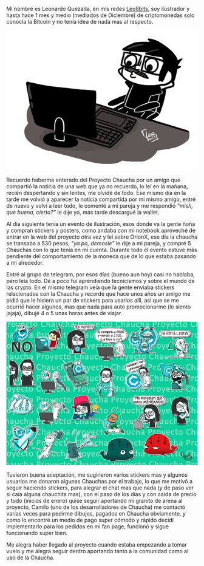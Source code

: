 Mi nombre es Leonardo Quezada, en mis redes [Leo8bits](https://www.facebook.com/Leo8bits/), soy ilustrador y hasta hace 1 mes y medio (mediados de Diciembre) de criptomonedas solo conocía la Bitcoin y no tenía idea de nada mas al respecto.

![Leo9bits](img/leo.png)

Recuerdo haberme enterado del Proyecto Chaucha por un amigo que compartió la noticia de una web que ya no recuerdo, lo leí en la mañana, recién despertando y sin lentes, me olvidé de todo. Ese mismo día en la tarde me volvió a aparecer la noticia compartida por mi mismo amigo, entré de nuevo y volví a leer todo, le comenté a mi pareja y me respondió *“mish, que buena, cierto?”* le dije yo, más tarde descargué la wallet.

Al día siguiente tenía un evento de ilustración, esos donde va la gente ñoña y compran stickers y posters, como andaba con mi notebook aproveché de entrar en la web del proyecto otra vez y leí sobre OrionX, ese día la chaucha se transaba a 530 pesos, *"ya po, demosle"* le dije a mi pareja, y compré 5 Chauchas con lo que tenía en mi cuenta. Durante todo el evento estuve más pendiente del comportamiento de la moneda que de lo que estaba pasando a mi alrededor.

Entré al grupo de telegram, por esos días (bueno aun hoy) casi no hablaba, pero leía todo. De a poco fui aprendiendo tecnicismos y sobre el mundo de las crypto. En el mismo telegram veía que la gente enviaba stickers relacionados con la Chaucha y recordé que hace unos años un amigo me pidió que le hiciera un par de stickers para usarlos allí, así que se me ocurrió hacer algunos, mas que nada para auto promocionarme (lo siento jajaja), dibujé 4 o 5 unas horas antes de viajar.

![Stickers](img/dibujoleo.jpg)

Tuvieron buena aceptación, me sugirieron varios stickers mas y algunos usuarios me donaron algunas Chauchas por el trabajo, lo que me motivó a seguir haciendo stickers, para alegrar el chat mas que nada (y de paso ver si caía alguna chauchita mas), con el paso de los días y con caída de precio y todo (inicios de enero) quise seguir aportando mi granito de arena al proyecto, Camilo (uno de los desarrolladores de Chaucha) me contactó varias veces para pedirme dibujos, pagados en Chaucha obviamente, y como lo encontré un medio de pago super cómodo y rápido decidí implementarlo para los pedidos en mi fan page, funcionó y sigue funcionando super bien.

Me alegra haber llegado al proyecto cuando estaba empezando a tomar vuelo y me alegra seguir dentro aportando tanto a la comunidad como al uso de la Chaucha.
